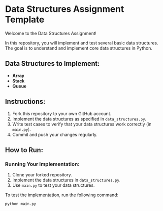 # Data Structures Assignment Template

Welcome to the Data Structures Assignment!

In this repository, you will implement and test several basic data structures. The goal is to understand and implement core data structures in Python.

## Data Structures to Implement:

- **Array**
- **Stack**
- **Queue**

## Instructions:

1. Fork this repository to your own GitHub account.
2. Implement the data structures as specified in `data_structures.py`.
3. Write test cases to verify that your data structures work correctly (in `main.py`).
4. Commit and push your changes regularly.

## How to Run:

### Running Your Implementation:
1. Clone your forked repository.
2. Implement the data structures in `data_structures.py`.
3. Use `main.py` to test your data structures.

To test the implementation, run the following command:

```bash
python main.py
